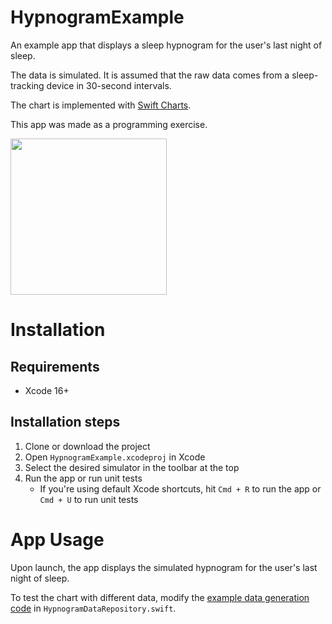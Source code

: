 # HypnogramExample

An example app that displays a sleep hypnogram for the user's last night of sleep.

The data is simulated. It is assumed that the raw data comes from a sleep-tracking device in 30-second intervals.

The chart is implemented with [Swift Charts](https://developer.apple.com/documentation/charts).

This app was made as a programming exercise.

<img src="https://github.com/user-attachments/assets/cbba783e-5cf1-4824-859f-84eec2262e20" width="250">

# Installation

## Requirements
- Xcode 16+

## Installation steps
1. Clone or download the project
2. Open `HypnogramExample.xcodeproj` in Xcode
3. Select the desired simulator in the toolbar at the top
4. Run the app or run unit tests
   - If you're using default Xcode shortcuts, hit `Cmd + R` to run the app or `Cmd + U` to run unit tests
  
# App Usage

Upon launch, the app displays the simulated hypnogram for the user's last night of sleep.

To test the chart with different data, modify the [example data generation code](https://github.com/denjiz/HypnogramExample/blob/31520702efa8673bc21c4e427a6f0d53b5fa94d8/HypnogramExample/DataAccess/HypnogramDataRepository.swift#L42) in `HypnogramDataRepository.swift`.

